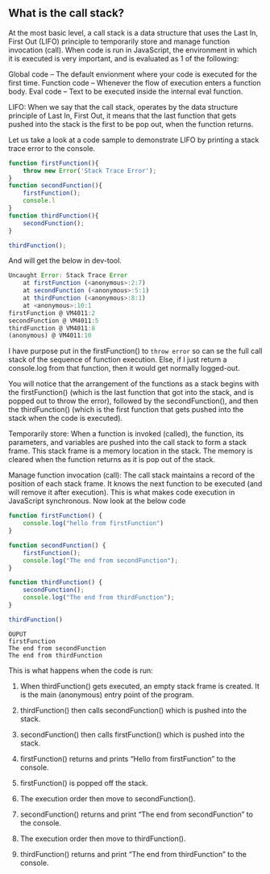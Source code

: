 ## What is the call stack?

At the most basic level, a call stack is a data structure that uses the Last In, First Out (LIFO) principle to temporarily store and manage function invocation (call).
When code is run in JavaScript, the environment in which it is executed is very important, and is evaluated as 1 of the following:

Global code – The default envionment where your code is executed for the first time.
Function code – Whenever the flow of execution enters a function body.
Eval code – Text to be executed inside the internal eval function.

LIFO: When we say that the call stack, operates by the data structure principle of Last In, First Out, it means that the last function that gets pushed into the stack is the first to be pop out, when the function returns.

Let us take a look at a code sample to demonstrate LIFO by printing a stack trace error to the console.

```js
function firstFunction(){
    throw new Error('Stack Trace Error');
}
function secondFunction(){
    firstFunction();
    console.l
}
function thirdFunction(){
    secondFunction();
}

thirdFunction();
```
And will get the below in dev-tool.

```js
Uncaught Error: Stack Trace Error
    at firstFunction (<anonymous>:2:7)
    at secondFunction (<anonymous>:5:1)
    at thirdFunction (<anonymous>:8:1)
    at <anonymous>:10:1
firstFunction @ VM4011:2
secondFunction @ VM4011:5
thirdFunction @ VM4011:8
(anonymous) @ VM4011:10
```

I have purpose put in the firstFunction() to ``throw error`` so can se the full call stack of the sequence of function execution. Else, if I just return a console.log from that function, then it would get normally logged-out.

You will notice that the arrangement of the functions as a stack begins with the firstFunction() (which is the last function that got into the stack, and is popped out to throw the error), followed by the secondFunction(), and then the thirdFunction() (which is the first function that gets pushed into the stack when the code is executed).

Temporarily store: When a function is invoked (called), the function, its parameters, and variables are pushed into the call stack to form a stack frame. This stack frame is a memory location in the stack. The memory is cleared when the function returns as it is pop out of the stack.

Manage function invocation (call): The call stack maintains a record of the position of each stack frame. It knows the next function to be executed (and will remove it after execution). This is what makes code execution in JavaScript synchronous. Now look at the below code

```js
function firstFunction() {
    console.log("hello from firstFunction")
}

function secondFunction() {
    firstFunction();
    console.log("The end from secondFunction");
}

function thirdFunction() {
    secondFunction();
    console.log("The end from thirdFunction");
}

thirdFunction()
```
```
OUPUT
firstFunction
The end from secondFunction
The end from thirdFunction
```

This is what happens when the code is run:

1. When thirdFunction() gets executed, an empty stack frame is created. It is the main (anonymous) entry point of the program.

2. thirdFunction() then calls secondFunction() which is pushed into the stack.

3. secondFunction() then calls firstFunction() which is pushed into the stack.

4. firstFunction() returns and prints “Hello from firstFunction” to the console.

5. firstFunction() is popped off the stack.

6. The execution order then move to secondFunction().

7. secondFunction() returns and print “The end from secondFunction” to the console.

8. The execution order then move to thirdFunction().

9.  thirdFunction() returns and print “The end from thirdFunction” to the console.
